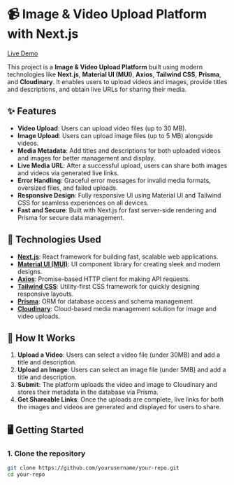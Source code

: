 # 📹 Image & Video Upload Platform with Next.js

[Live Demo](https://cloudinary-upload-green.vercel.app/)

This project is a **Image & Video Upload Platform** built using modern technologies like **Next.js**, **Material UI (MUI)**, **Axios**, **Tailwind CSS**, **Prisma**, and **Cloudinary**. It enables users to upload videos and images, provide titles and descriptions, and obtain live URLs for sharing their media.

## ✨ Features

- **Video Upload**: Users can upload video files (up to 30 MB).
- **Image Upload**: Users can upload image files (up to 5 MB) alongside videos.
- **Media Metadata**: Add titles and descriptions for both uploaded videos and images for better management and display.
- **Live Media URL**: After a successful upload, users can share both images and videos via generated live links.
- **Error Handling**: Graceful error messages for invalid media formats, oversized files, and failed uploads.
- **Responsive Design**: Fully responsive UI using Material UI and Tailwind CSS for seamless experiences on all devices.
- **Fast and Secure**: Built with Next.js for fast server-side rendering and Prisma for secure data management.

## 🚀 Technologies Used

- **[Next.js](https://nextjs.org/docs)**: React framework for building fast, scalable web applications.
- **[Material UI (MUI)](https://mui.com/)**: UI component library for creating sleek and modern designs.
- **[Axios](https://axios-http.com/)**: Promise-based HTTP client for making API requests.
- **[Tailwind CSS](https://tailwindcss.com/)**: Utility-first CSS framework for quickly designing responsive layouts.
- **[Prisma](https://www.prisma.io/)**: ORM for database access and schema management.
- **[Cloudinary](https://cloudinary.com/)**: Cloud-based media management solution for image and video uploads.

## 🎯 How It Works

1. **Upload a Video**: Users can select a video file (under 30MB) and add a title and description.
2. **Upload an Image**: Users can select an image file (under 5MB) and add a title and description.
3. **Submit**: The platform uploads the video and image to Cloudinary and stores their metadata in the database via Prisma.
4. **Get Shareable Links**: Once the uploads are complete, live links for both the images and videos are generated and displayed for users to share.

## 🖥️ Getting Started

### 1. Clone the repository

```bash
git clone https://github.com/yourusername/your-repo.git
cd your-repo
